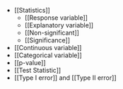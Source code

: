 - [[Statistics]]
	- [[Response variable]]
	- [[Explanatory variable]]
	- [[Non-significant]]
	- [[Significance]]
- [[Continuous variable]]
- [[Categorical variable]]
- [[p-value]]
- [[Test Statistic]]
- [[Type I error]] and [[Type II error]]

